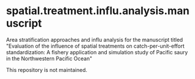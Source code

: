 # spatial.treatment.influ.analysis.manuscript

Area stratification approaches and influ analysis for the manuscript titled "Evaluation of the influence of spatial treatments on catch-per-unit-effort standardization: A fishery application and simulation study of Pacific saury in the Northwestern Pacific Ocean"

This repository is not maintained.
